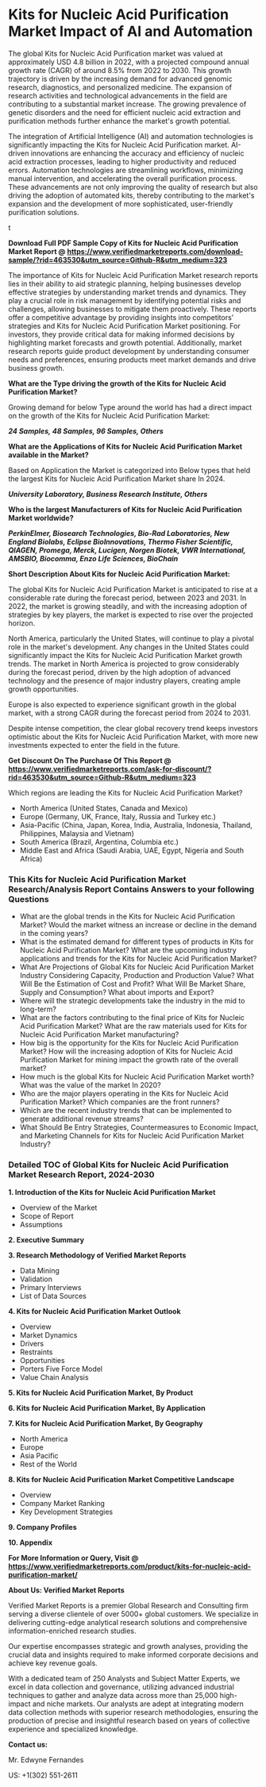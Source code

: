 <meta name="title" content="Global Kits for Nucleic Acid Purification Market Impact of AI and Automation"><meta name="description" content="The global Kits for Nucleic Acid Purification market was valued at approximately USD 4.8 billion in 2022, with a projected compound annual growth rate (CAGR) of around"><meta name="title" content="Kits for Nucleic Acid Purification Market Size, Share, Scope, Trends, Growth, Opportunities, Analysis, Forecast"><h1>Kits for Nucleic Acid Purification Market Impact of AI and Automation</h1><p>The global Kits for Nucleic Acid Purification market was valued at approximately USD 4.8 billion in 2022, with a projected compound annual growth rate (CAGR) of around 8.5% from 2022 to 2030. This growth trajectory is driven by the increasing demand for advanced genomic research, diagnostics, and personalized medicine. The expansion of research activities and technological advancements in the field are contributing to a substantial market increase. The growing prevalence of genetic disorders and the need for efficient nucleic acid extraction and purification methods further enhance the market's growth potential.</p><p>The integration of Artificial Intelligence (AI) and automation technologies is significantly impacting the Kits for Nucleic Acid Purification market. AI-driven innovations are enhancing the accuracy and efficiency of nucleic acid extraction processes, leading to higher productivity and reduced errors. Automation technologies are streamlining workflows, minimizing manual intervention, and accelerating the overall purification process. These advancements are not only improving the quality of research but also driving the adoption of automated kits, thereby contributing to the market's expansion and the development of more sophisticated, user-friendly purification solutions.</p>t</p><p id="" class=""><strong>Download Full PDF Sample Copy of Kits for Nucleic Acid Purification Market Report @ <a href="https://www.verifiedmarketreports.com/download-sample/?rid=463530&utm_source=Github-R&utm_medium=323" target="_blank">https://www.verifiedmarketreports.com/download-sample/?rid=463530&utm_source=Github-R&utm_medium=323</a></strong></p><p>The importance of&nbsp;Kits for Nucleic Acid Purification Market research reports lies in their ability to aid strategic planning, helping businesses develop effective strategies by understanding market trends and dynamics. They play a crucial role in risk management by identifying potential risks and challenges, allowing businesses to mitigate them proactively. These reports offer a competitive advantage by providing insights into competitors' strategies and Kits for Nucleic Acid Purification Market positioning. For investors, they provide critical data for making informed decisions by highlighting market forecasts and growth potential. Additionally, market research reports guide product development by understanding consumer needs and preferences, ensuring products meet market demands and drive business growth.</p><p><strong>What are the&nbsp;Type driving the growth of the Kits for Nucleic Acid Purification Market?</strong></p><p id="" class="">Growing demand for below Type around the world has had a direct impact on the growth of the Kits for Nucleic Acid Purification Market:</p><em><strong>24 Samples, 48 Samples, 96 Samples, Others</strong></em></p><strong>What are the&nbsp;Applications&nbsp;of Kits for Nucleic Acid Purification Market available in the Market?</strong></p><p id="" class="">Based on Application the Market is categorized into Below types that held the largest Kits for Nucleic Acid Purification Market share In 2024.</p><em><strong>University Laboratory, Business Research Institute, Others</strong></em></p><strong>Who is the largest Manufacturers of Kits for Nucleic Acid Purification Market worldwide?</strong></p><p><em><strong>PerkinElmer, Biosearch Technologies, Bio-Rad Laboratories, New England Biolabs, Eclipse BioInnovations, Thermo Fisher Scientific, QIAGEN, Promega, Merck, Lucigen, Norgen Biotek, VWR International, AMSBIO, Biocomma, Enzo Life Sciences, BioChain</strong></em></p><p id="" class=""><strong>Short Description About Kits for Nucleic Acid Purification Market:</strong></p><p>The global Kits for Nucleic Acid Purification Market is anticipated to rise at a considerable rate during the forecast period, between 2023 and 2031. In 2022, the market is growing steadily, and with the increasing adoption of strategies by key players, the market is expected to rise over the projected horizon.</p><p>North America, particularly the United States, will continue to play a pivotal role in the market's development. Any changes in the United States could significantly impact the Kits for Nucleic Acid Purification Market growth trends. The market in North America is projected to grow considerably during the forecast period, driven by the high adoption of advanced technology and the presence of major industry players, creating ample growth opportunities.</p><p>Europe is also expected to experience significant growth in the global market, with a strong CAGR during the forecast period from 2024 to 2031.</p><p>Despite intense competition, the clear global recovery trend keeps investors optimistic about the Kits for Nucleic Acid Purification Market, with more new investments expected to enter the field in the future.</p><p id="" class=""><strong>Get Discount On The Purchase Of This Report @ <a href="https://www.verifiedmarketreports.com/ask-for-discount/?rid=463530&utm_source=Github-R&utm_medium=323" target="_blank">https://www.verifiedmarketreports.com/ask-for-discount/?rid=463530&utm_source=Github-R&utm_medium=323</a></strong></p>Which regions are leading the Kits for Nucleic Acid Purification Market?</p><ul><li>North America (United States, Canada and Mexico)</li><li>Europe (Germany, UK, France, Italy, Russia and Turkey etc.)</li><li>Asia-Pacific (China, Japan, Korea, India, Australia, Indonesia, Thailand, Philippines, Malaysia and Vietnam)</li><li>South America (Brazil, Argentina, Columbia etc.)</li><li>Middle East and Africa (Saudi Arabia, UAE, Egypt, Nigeria and South Africa)</li></ul><h3 id="" class="">This Kits for Nucleic Acid Purification Market Research/Analysis Report Contains Answers to your following Questions</h3><ul><li>What are the global trends in the Kits for Nucleic Acid Purification Market? Would the market witness an increase or decline in the demand in the coming years?</li><li>What is the estimated demand for different types of products in Kits for Nucleic Acid Purification Market? What are the upcoming industry applications and trends for the Kits for Nucleic Acid Purification Market?</li><li>What Are Projections of Global Kits for Nucleic Acid Purification Market Industry Considering Capacity, Production and Production Value? What Will Be the Estimation of Cost and Profit? What Will Be Market Share, Supply and Consumption? What about imports and Export?</li><li>Where will the strategic developments take the industry in the mid to long-term?</li><li>What are the factors contributing to the final price of Kits for Nucleic Acid Purification Market? What are the raw materials used for Kits for Nucleic Acid Purification Market manufacturing?</li><li>How big is the opportunity for the Kits for Nucleic Acid Purification Market? How will the increasing adoption of Kits for Nucleic Acid Purification Market for mining impact the growth rate of the overall market?</li><li>How much is the global Kits for Nucleic Acid Purification Market worth? What was the value of the market In 2020?</li><li>Who are the major players operating in the Kits for Nucleic Acid Purification Market? Which companies are the front runners?</li><li>Which are the recent industry trends that can be implemented to generate additional revenue streams?</li><li>What Should Be Entry Strategies, Countermeasures to Economic Impact, and Marketing Channels for Kits for Nucleic Acid Purification Market Industry?</li></ul><h3 id="" class="">Detailed TOC of Global Kits for Nucleic Acid Purification Market Research Report, 2024-2030</h3><p id="" class=""><strong>1. Introduction of the Kits for Nucleic Acid Purification Market</strong></p><ul><li>Overview of the Market</li><li>Scope of Report</li><li>Assumptions</li></ul><p id="" class=""><strong>2. Executive Summary</strong></p><p id="" class=""><strong>3. Research Methodology of Verified Market Reports</strong></p><ul><li>Data Mining</li><li>Validation</li><li>Primary Interviews</li><li>List of Data Sources</li></ul><p id="" class=""><strong>4. Kits for Nucleic Acid Purification Market Outlook</strong></p><ul><li>Overview</li><li>Market Dynamics</li><li>Drivers</li><li>Restraints</li><li>Opportunities</li><li>Porters Five Force Model</li><li>Value Chain Analysis</li></ul><p id="" class=""><strong>5. Kits for Nucleic Acid Purification Market, By Product</strong></p><p id="" class=""><strong>6. Kits for Nucleic Acid Purification Market, By Application</strong></p><p id="" class=""><strong>7. Kits for Nucleic Acid Purification Market, By Geography</strong></p><ul><li>North America</li><li>Europe</li><li>Asia Pacific</li><li>Rest of the World</li></ul><p id="" class=""><strong>8. Kits for Nucleic Acid Purification Market Competitive Landscape</strong></p><ul><li>Overview</li><li>Company Market Ranking</li><li>Key Development Strategies</li></ul><p id="" class=""><strong>9. Company Profiles</strong></p><p id="" class=""><strong>10. Appendix</strong></p><p id="" class=""><strong>For More Information or Query, Visit @ <a href="https://www.verifiedmarketreports.com/product/kits-for-nucleic-acid-purification-market/" target="_blank">https://www.verifiedmarketreports.com/product/kits-for-nucleic-acid-purification-market/</a></strong></p><p id="" class=""><strong>About Us: Verified Market Reports</strong></p><p id="" class="">Verified Market Reports is a premier Global Research and Consulting firm serving a diverse clientele of over 5000+ global customers. We specialize in delivering cutting-edge analytical research solutions and comprehensive information-enriched research studies.</p><p id="" class="">Our expertise encompasses strategic and growth analyses, providing the crucial data and insights required to make informed corporate decisions and achieve key revenue goals.</p><p id="" class="">With a dedicated team of 250 Analysts and Subject Matter Experts, we excel in data collection and governance, utilizing advanced industrial techniques to gather and analyze data across more than 25,000 high-impact and niche markets. Our analysts are adept at integrating modern data collection methods with superior research methodologies, ensuring the production of precise and insightful research based on years of collective experience and specialized knowledge.</p><p id="" class=""><strong>Contact us:</strong></p><p id="" class="">Mr. Edwyne Fernandes</p><p id="" class="">US: +1(302) 551-2611</p>